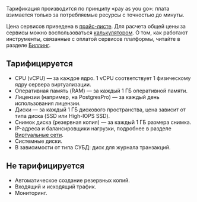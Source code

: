 Тарификация производится по принципу «pay as you go»: плата взимается только за потребляемые ресурсы с точностью до минуты.

Цена сервисов приведена в [прайс-листе](https://cloud.vk.com/pricelist). Для расчета общей цены за сервисы можно воспользоваться [калькулятором](https://cloud.vk.com/pricing). О том, как работают инструменты, связанные с оплатой сервисов платформы, читайте в разделе [Биллинг](/ru/intro/billing).

## Тарифицируется

- CPU (vCPU) — за каждое ядро. 1 vCPU соответствует 1 физическому ядру сервера виртуализации.
- Оперативная память (RAM) — за каждый 1 ГБ оперативной памяти.
- Лицензии (например, на PostgresPro) — за каждый день использования лицензии.
- Диски — за каждый 1 ГБ дискового пространства, цена зависит от типа диска (SSD или High-IOPS SSD).
- Снимок диска (резервная копия) — за каждый 1 ГБ размера снимка.
- IP-адреса и балансировщики нагрузки, подробнее в разделе [Виртуальные сети](/ru/networks/vnet/tariffication).
- Системные диски.
- В зависимости от типа СУБД: диск для журнала транзакций.

## Не тарифицируется

- Автоматическое создание резервных копий.
- Входящий и исходящий трафик.
- Мониторинг.
